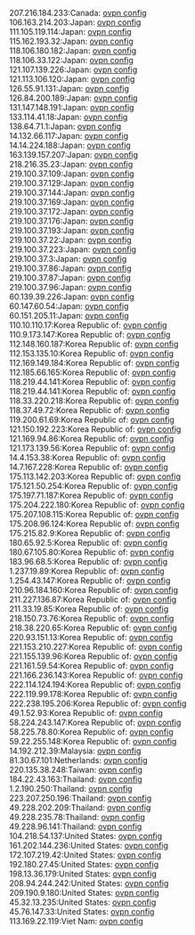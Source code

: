 207.216.184.233:Canada: [ovpn config](vpn/207_216_184_233.ovpn)  
106.163.214.203:Japan: [ovpn config](vpn/106_163_214_203.ovpn)  
111.105.119.114:Japan: [ovpn config](vpn/111_105_119_114.ovpn)  
115.162.193.32:Japan: [ovpn config](vpn/115_162_193_32.ovpn)  
118.106.180.182:Japan: [ovpn config](vpn/118_106_180_182.ovpn)  
118.106.33.122:Japan: [ovpn config](vpn/118_106_33_122.ovpn)  
121.107.139.226:Japan: [ovpn config](vpn/121_107_139_226.ovpn)  
121.113.106.120:Japan: [ovpn config](vpn/121_113_106_120.ovpn)  
126.55.91.131:Japan: [ovpn config](vpn/126_55_91_131.ovpn)  
126.84.200.189:Japan: [ovpn config](vpn/126_84_200_189.ovpn)  
131.147.148.191:Japan: [ovpn config](vpn/131_147_148_191.ovpn)  
133.114.41.18:Japan: [ovpn config](vpn/133_114_41_18.ovpn)  
138.64.71.1:Japan: [ovpn config](vpn/138_64_71_1.ovpn)  
14.132.66.117:Japan: [ovpn config](vpn/14_132_66_117.ovpn)  
14.14.224.188:Japan: [ovpn config](vpn/14_14_224_188.ovpn)  
163.139.157.207:Japan: [ovpn config](vpn/163_139_157_207.ovpn)  
218.216.35.23:Japan: [ovpn config](vpn/218_216_35_23.ovpn)  
219.100.37.109:Japan: [ovpn config](vpn/219_100_37_109.ovpn)  
219.100.37.129:Japan: [ovpn config](vpn/219_100_37_129.ovpn)  
219.100.37.144:Japan: [ovpn config](vpn/219_100_37_144.ovpn)  
219.100.37.169:Japan: [ovpn config](vpn/219_100_37_169.ovpn)  
219.100.37.172:Japan: [ovpn config](vpn/219_100_37_172.ovpn)  
219.100.37.176:Japan: [ovpn config](vpn/219_100_37_176.ovpn)  
219.100.37.193:Japan: [ovpn config](vpn/219_100_37_193.ovpn)  
219.100.37.22:Japan: [ovpn config](vpn/219_100_37_22.ovpn)  
219.100.37.223:Japan: [ovpn config](vpn/219_100_37_223.ovpn)  
219.100.37.3:Japan: [ovpn config](vpn/219_100_37_3.ovpn)  
219.100.37.86:Japan: [ovpn config](vpn/219_100_37_86.ovpn)  
219.100.37.87:Japan: [ovpn config](vpn/219_100_37_87.ovpn)  
219.100.37.96:Japan: [ovpn config](vpn/219_100_37_96.ovpn)  
60.139.39.226:Japan: [ovpn config](vpn/60_139_39_226.ovpn)  
60.147.60.54:Japan: [ovpn config](vpn/60_147_60_54.ovpn)  
60.151.205.11:Japan: [ovpn config](vpn/60_151_205_11.ovpn)  
110.10.110.17:Korea Republic of: [ovpn config](vpn/110_10_110_17.ovpn)  
110.9.173.147:Korea Republic of: [ovpn config](vpn/110_9_173_147.ovpn)  
112.148.160.187:Korea Republic of: [ovpn config](vpn/112_148_160_187.ovpn)  
112.153.135.10:Korea Republic of: [ovpn config](vpn/112_153_135_10.ovpn)  
112.169.149.184:Korea Republic of: [ovpn config](vpn/112_169_149_184.ovpn)  
112.185.66.165:Korea Republic of: [ovpn config](vpn/112_185_66_165.ovpn)  
118.219.44.141:Korea Republic of: [ovpn config](vpn/118_219_44_141.ovpn)  
118.219.44.141:Korea Republic of: [ovpn config](vpn/118_219_44_141.ovpn)  
118.33.220.218:Korea Republic of: [ovpn config](vpn/118_33_220_218.ovpn)  
118.37.49.72:Korea Republic of: [ovpn config](vpn/118_37_49_72.ovpn)  
119.200.61.69:Korea Republic of: [ovpn config](vpn/119_200_61_69.ovpn)  
121.150.192.223:Korea Republic of: [ovpn config](vpn/121_150_192_223.ovpn)  
121.169.94.86:Korea Republic of: [ovpn config](vpn/121_169_94_86.ovpn)  
121.173.139.56:Korea Republic of: [ovpn config](vpn/121_173_139_56.ovpn)  
14.4.153.38:Korea Republic of: [ovpn config](vpn/14_4_153_38.ovpn)  
14.7.167.228:Korea Republic of: [ovpn config](vpn/14_7_167_228.ovpn)  
175.113.142.203:Korea Republic of: [ovpn config](vpn/175_113_142_203.ovpn)  
175.121.50.254:Korea Republic of: [ovpn config](vpn/175_121_50_254.ovpn)  
175.197.71.187:Korea Republic of: [ovpn config](vpn/175_197_71_187.ovpn)  
175.204.222.180:Korea Republic of: [ovpn config](vpn/175_204_222_180.ovpn)  
175.207.108.115:Korea Republic of: [ovpn config](vpn/175_207_108_115.ovpn)  
175.208.96.124:Korea Republic of: [ovpn config](vpn/175_208_96_124.ovpn)  
175.215.82.9:Korea Republic of: [ovpn config](vpn/175_215_82_9.ovpn)  
180.65.92.5:Korea Republic of: [ovpn config](vpn/180_65_92_5.ovpn)  
180.67.105.80:Korea Republic of: [ovpn config](vpn/180_67_105_80.ovpn)  
183.96.68.5:Korea Republic of: [ovpn config](vpn/183_96_68_5.ovpn)  
1.237.19.89:Korea Republic of: [ovpn config](vpn/1_237_19_89.ovpn)  
1.254.43.147:Korea Republic of: [ovpn config](vpn/1_254_43_147.ovpn)  
210.96.184.160:Korea Republic of: [ovpn config](vpn/210_96_184_160.ovpn)  
211.227.136.87:Korea Republic of: [ovpn config](vpn/211_227_136_87.ovpn)  
211.33.19.85:Korea Republic of: [ovpn config](vpn/211_33_19_85.ovpn)  
218.150.73.76:Korea Republic of: [ovpn config](vpn/218_150_73_76.ovpn)  
218.38.220.65:Korea Republic of: [ovpn config](vpn/218_38_220_65.ovpn)  
220.93.151.13:Korea Republic of: [ovpn config](vpn/220_93_151_13.ovpn)  
221.153.210.227:Korea Republic of: [ovpn config](vpn/221_153_210_227.ovpn)  
221.155.139.96:Korea Republic of: [ovpn config](vpn/221_155_139_96.ovpn)  
221.161.59.54:Korea Republic of: [ovpn config](vpn/221_161_59_54.ovpn)  
221.166.236.143:Korea Republic of: [ovpn config](vpn/221_166_236_143.ovpn)  
222.114.124.194:Korea Republic of: [ovpn config](vpn/222_114_124_194.ovpn)  
222.119.99.178:Korea Republic of: [ovpn config](vpn/222_119_99_178.ovpn)  
222.238.195.206:Korea Republic of: [ovpn config](vpn/222_238_195_206.ovpn)  
49.1.52.93:Korea Republic of: [ovpn config](vpn/49_1_52_93.ovpn)  
58.224.243.147:Korea Republic of: [ovpn config](vpn/58_224_243_147.ovpn)  
58.225.78.80:Korea Republic of: [ovpn config](vpn/58_225_78_80.ovpn)  
59.22.255.148:Korea Republic of: [ovpn config](vpn/59_22_255_148.ovpn)  
14.192.212.39:Malaysia: [ovpn config](vpn/14_192_212_39.ovpn)  
81.30.67.101:Netherlands: [ovpn config](vpn/81_30_67_101.ovpn)  
220.135.38.248:Taiwan: [ovpn config](vpn/220_135_38_248.ovpn)  
184.22.43.163:Thailand: [ovpn config](vpn/184_22_43_163.ovpn)  
1.2.190.250:Thailand: [ovpn config](vpn/1_2_190_250.ovpn)  
223.207.250.196:Thailand: [ovpn config](vpn/223_207_250_196.ovpn)  
49.228.202.209:Thailand: [ovpn config](vpn/49_228_202_209.ovpn)  
49.228.235.78:Thailand: [ovpn config](vpn/49_228_235_78.ovpn)  
49.228.96.141:Thailand: [ovpn config](vpn/49_228_96_141.ovpn)  
104.218.54.137:United States: [ovpn config](vpn/104_218_54_137.ovpn)  
161.202.144.236:United States: [ovpn config](vpn/161_202_144_236.ovpn)  
172.107.219.42:United States: [ovpn config](vpn/172_107_219_42.ovpn)  
192.180.27.45:United States: [ovpn config](vpn/192_180_27_45.ovpn)  
198.13.36.179:United States: [ovpn config](vpn/198_13_36_179.ovpn)  
208.94.244.242:United States: [ovpn config](vpn/208_94_244_242.ovpn)  
209.190.9.180:United States: [ovpn config](vpn/209_190_9_180.ovpn)  
45.32.13.235:United States: [ovpn config](vpn/45_32_13_235.ovpn)  
45.76.147.33:United States: [ovpn config](vpn/45_76_147_33.ovpn)  
113.169.22.119:Viet Nam: [ovpn config](vpn/113_169_22_119.ovpn)  
